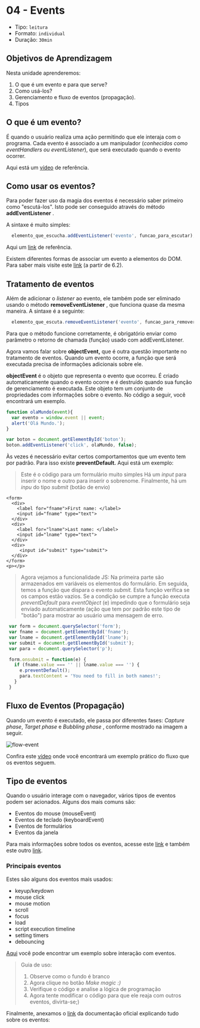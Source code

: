 # 04 - Events

* Tipo: `leitura`
* Formato: `individual`
* Duração: `30min`

## Objetivos de Aprendizagem

Nesta unidade aprenderemos:

1. O que é um evento e para que serve?
2. Como usá-los?
3. Gerenciamento e fluxo de eventos \(propagação\).
4. Tipos

## O que é um evento?

É quando o usuário realiza uma ação permitindo que ele interaja com o programa. Cada evento é associado a um manipulador \(_conhecidos como eventHandlers ou eventListener_\), que será executado quando o evento ocorrer.

Aqui está um [vídeo](https://www.youtube.com/watch?v=gyICdb1iwII) de referência.

## Como usar os eventos?

Para poder fazer uso da magia dos eventos é necessário saber primeiro como "escutá-los". Isto pode ser conseguido através do método **addEventListener** .

A sintaxe é muito simples:

```javascript
  elemento_que_escucha.addEventListener('evento', funcao_para_escutar);
```

Aqui um [link](http://www.codexexempla.org/curso/curso_4_3_e.php) de referência.

Existem diferentes formas de associar um evento a elementos do DOM. Para saber mais visite este [link](http://librosweb.es/libro/javascript/capitulo_6/modelo_basico_de_eventos_2.html) \(a partir de 6.2\).

## Tratamento de eventos

Além de adicionar o _listener_ ao evento, ele também pode ser eliminado usando o método **removeEventListener** , que funciona quase da mesma maneira. A sintaxe é a seguinte:

```javascript
  elemento_que_escuta.removeEventListener('evento', funcao_para_remover);
```

Para que o método funcione corretamente, é obrigatório enviar como parâmetro o retorno de chamada \(função\) usado com addEventListener.

Agora vamos falar sobre **objectEvent,** que é outra questão importante no tratamento de eventos. Quando um evento ocorre, a função que será executada precisa de informações adicionais sobre ele.

**objectEvent** é o objeto que representa o evento que ocorreu. É criado automaticamente quando o evento ocorre e é destruído quando sua função de gerenciamento é executada. Este objeto tem um conjunto de propriedades com informações sobre o evento. No código a seguir, você encontrará um exemplo.

```javascript
function olaMundo(event){
  var evento = window.event || event;
  alert('Olá Mundo.');
}

var boton = document.getElementById('boton');
boton.addEventListener('click', olaMundo, false);
```

Às vezes é necessário evitar certos comportamentos que um evento tem por padrão. Para isso existe **preventDefault.** Aqui está um exemplo:

> Este é o código para um formulário muito simples Há um _input_ para inserir o nome e outro para inserir o sobrenome. Finalmente, há um _inpu_ do tipo _submit_ \(botão de envio\)

```markup
<form>
  <div>
    <label for="fname">First name: </label>
    <input id="fname" type="text">
  </div>
  <div>
    <label for="lname">Last name: </label>
    <input id="lname" type="text">
  </div>
  <div>
     <input id="submit" type="submit">
  </div>
</form>
<p></p>
```

> Agora vejamos a funcionalidade JS: Na primeira parte são armazenados em variáveis os elementos do formulário. Em seguida, temos a função que dispara o evento _submit._ Esta função verifica se os campos estão vazios. Se a condição se cumpre a função executa _preventDefault_ para _eventObject_ \(e\) impedindo que o formulário seja enviado automaticamente \(ação que tem por padrão este tipo de "botão"\) para mostrar ao usuário uma mensagem de erro.

```javascript
 var form = document.querySelector('form');
 var fname = document.getElementById('fname');
 var lname = document.getElementById('lname');
 var submit = document.getElementById('submit');
 var para = document.querySelector('p');

 form.onsubmit = function(e) {
   if (fname.value === '' || lname.value === '') {
     e.preventDefault();
     para.textContent = 'You need to fill in both names!';
   }
 }
```

## Fluxo de Eventos \(Propagação\)

Quando um evento é executado, ele passa por diferentes fases: _Capture phase_, _Target phase_ e _Bubbling phase_ , conforme mostrado na imagem a seguir.

![flow-event](https://fotos.subefotos.com/c2bdbf4b16698bcaec0b705f4e422be2o.png)

Confira este [vídeo](https://youtu.be/lgkqf6hldEk?t=15m5s) onde você encontrará um exemplo prático do fluxo que os eventos seguem.

## Tipo de eventos

Quando o usuário interage com o navegador, vários tipos de eventos podem ser acionados. Alguns dos mais comuns são:

* Eventos do mouse \(mouseEvent\)
* Eventos de teclado \(keyboardEvent\)
* Eventos de formulários
* Eventos da janela

Para mais informações sobre todos os eventos, acesse este [link](https://sites.google.com/site/dwebtodojs/referencia/modelo-de-eventos-del-dom) e também este outro [link](https://es.khanacademy.org/computing/computer-programming/html-css-js/html-js-dom-events/a/dom-event-types).

### Principais eventos

Estes são alguns dos eventos mais usados:

* keyup/keydown
* mouse click
* mouse motion
* scroll
* focus
* load
* script execution timeline
* setting timers
* debouncing

[Aqui](https://codepen.io/Inti_Developer/pen/EvGMKG) você pode encontrar um exemplo sobre interação com eventos.

> Guia de uso:
>
> 1. Observe como o fundo é branco
> 2. Agora clique no botão _Make magic :\)_
> 3. Verifique o código e analise a lógica de programação
> 4. Agora tente modificar o código para que ele reaja com outros eventos, divirta-se;\)

Finalmente, anexamos o [link](https://developer.mozilla.org/es/docs/Web/Reference/Events) da documentação oficial explicando tudo sobre os eventos:

